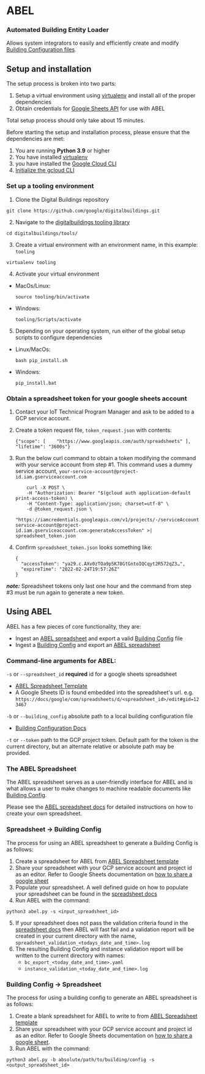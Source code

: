 # ABEL
### Automated Building Entity Loader

Allows system integrators to easily and efficiently create and
modify [Building Configuration files](../../ontology/docs/building_config.md).

## Setup and installation

The setup process is broken into two parts:

1. Setup a virtual environment using [virtualenv](https://virtualenv.pypa.io/en/latest/) and install all of the
proper dependencies
2. Obtain credentials for [Google Sheets API](https://developers.google.com/sheets/api/reference/rest) for use with
ABEL

Total setup process should only take about 15 minutes.

Before starting the setup and installation process, please ensure that the
dependencies are met:
1. You are running **Python 3.9** or higher
3. You have installed [virtualenv](https://pypi.org/project/virtualenv/)
2. you have installed the [Google Cloud CLI](https://cloud.google.com/sdk/docs/install)
4. [Initialize the gcloud CLI](https://cloud.google.com/sdk/docs/initializing)

### Set up a tooling environment

1. Clone the Digital Buildings repository

  ```
  git clone https://github.com/google/digitalbuildings.git
  ```

2. Navigate to the [digitalbuildings tooling library](../../tools/)

  ```
  cd digitalbuildings/tools/
  ```

3. Create a virtual environment with an environment name, in this example: `tooling`

  ```
  virtualenv tooling
  ```

4. Activate your virtual environment

* MacOs/Linux:

  ```
  source tooling/bin/activate
  ```

* Windows:

  ```
  tooling/Scripts/activate
  ```

5. Depending on your operating system, run either of the global setup scripts to configure dependencies

* Linux/MacOs:
  ```
  bash pip_install.sh
  ```

* Windows:

  ```
  pip_install.bat
  ```

### Obtain a spreadsheet token for your google sheets account

1. Contact your IoT Technical Program Manager and ask to be added to a GCP service account.

2. Create a token request file, `token_request.json` with contents:

    ```
    {"scope": [    "https://www.googleapis.com/auth/spreadsheets" ],  "lifetime": "3600s"}
    ```

3. Run the below curl command to obtain a token modifying the command with your
   service account from step #1. This command uses a dummy service account,
   `your-service-account@project-id.iam.gserviceaccount.com`

    ```
        curl -X POST \
        -H "Authorization: Bearer "$(gcloud auth application-default print-access-token) \
        -H "Content-Type: application/json; charset=utf-8" \
        -d @token_request.json \
        "https://iamcredentials.googleapis.com/v1/projects/-/serviceAccounts/your-service-account@project-id.iam.gserviceaccount.com:generateAccessToken" >| spreadsheet_token.json
    ```

4. Confirm `spreadsheet_token.json` looks something like:

    ```
    {
      "accessToken": "ya29.c.AXv0zTOa9p5K78GtGntoIQCqyt2R572qZ3…",
      "expireTime": "2022-02-24T19:57:26Z"
    }
    ```

 ***note:*** Spreadsheet tokens only last one hour and the command from step #3
 must be run again to generate a new token.

## Using ABEL
ABEL has a few pieces of core functionality, they are:
* Ingest an [ABEL spreadsheet](../../tools/abel/validators/README.md) and export a valid [Building Config](../../ontology/docs/building_config.md) file
* Ingest a [Building Config](../../ontology/docs/building_config.md) and export an [ABEL spreadsheet](../../tools/abel/validators/README.md)

### Command-line arguments for ABEL:
`-s` or `--spreadsheet_id` **required** id for a google sheets spreadsheet
  * [ABEL Spreadsheet Template](https://docs.google.com/spreadsheets/d/1qKMlpJI5-_h_8innNniEkpatMBcRHSGekrRwTsPQ618/copy#gid=980240783)
  * A Google Sheets ID is found embedded into the spreadsheet's url.
  e.g. `https://docs/google/com/spreadsheets/d/<spreadsheet_id>/edit#gid=123467`

`-b` or `--building_config` absolute path to a local building configuration file
  * [Building Configuration Docs](../../ontology/docs/building_config.md)

`-t` or `--token` path to the GCP project token. Default path for
  the token is the current directory, but an alternate relative or absolute path
  may be provided.

### The ABEL Spreadsheet
The ABEL spreadsheet serves as a user-friendly interface for ABEL and is what
allows a user to make changes to machine readable documents like [Building
Config](../../ontology/docs/building_config.md).

Please see the [ABEL spreadsheet docs](../../tools/abel/validators/README.md) for detailed instructions on how to create your own spreadsheet.

### Spreadsheet -> Building Config

The process for using an ABEL spreadsheet to generate a Building Config is as
follows:

1. Create a spreadsheet for ABEL from [ABEL Spreadsheet template](https://docs.google.com/spreadsheets/d/1tcLjFnHiXUT-xh5C1hRKiUVaUH_CzgSI8zFQ_B8q7vs/copy#gid=980240783)
2. Share your spreadsheet with your GCP service account and project id as an editor. Refer to Google Sheets documentation on [how to share a google sheet](https://support.google.com/docs/answer/9331169?hl=en#6.1)
3. Populate your spreadsheet. A well defined guide on how to populate your
   spreadsheet can be found in the [spreadsheet docs](../../tools/abel/validators/README.md)
4. Run ABEL with the command:
```
python3 abel.py -s <input_spreadsheet_id>
```
5. If your spreadsheet does not pass the validation criteria found in the
   [spreadsheet docs](../../tools/abel/validators/README.md) then ABEL will fast
   fail and a validation
   report will be created in your current directory with the name,
   `spreadsheet_validation_<todays_date_and_time>.log`
6. The resulting Building Config and instance validation report will be written
   to the current directory with names:
   * `bc_export_<today_date_and_time>.yaml`
   * `instance_validation_<today_date_and_time>.log`

### Building Config -> Spreadsheet

The process for using a building config to generate an ABEL spreadsheet is as
follows:

1. Create a blank spreadsheet for ABEL to write to from [ABEL Spreadsheet template](https://docs.google.com/spreadsheets/d/1tcLjFnHiXUT-xh5C1hRKiUVaUH_CzgSI8zFQ_B8q7vs/copy#gid=980240783)
2. Share your spreadsheet with your GCP service account and project id as an editor. Refer to Google Sheets documentation on [how to share a google sheet](https://support.google.com/docs/answer/9331169?hl=en#6.1).
3. Run ABEL with the command:
```
python3 abel.py -b absolute/path/to/building/config -s <output_spreadsheet_id>
```
